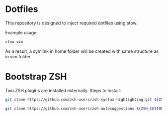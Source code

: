 # Dotfiles

This repository is designed to inject required dotfiles using stow.

Example usage:
```bash
stow vim
```

As a result, a symlink in home folder will be created with same structure as in vim folder

# Bootstrap ZSH
Two ZSH plugins are installed externally. Steps to install:
```bash
git clone https://github.com/zsh-users/zsh-syntax-highlighting.git ${ZSH_CUSTOM:-~/.oh-my-zsh/custom}/plugins/zsh-syntax-highlighting

git clone https://github.com/zsh-users/zsh-autosuggestions ${ZSH_CUSTOM:-~/.oh-my-zsh/custom}/plugins/zsh-autosuggestions

```

